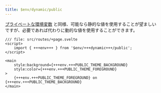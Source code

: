 ```yaml
---
title: $env/dynamic/public
---
```


[プライベートな環境変数](/tutorial/env-static-private) と同様、可能なら静的な値を使用することが望ましいですが、必要であれば代わりに動的な値を使用することができます。

```svelte
/// file: src/routes/+page.svelte
<script>
	import { +++env+++ } from '$env/+++dynamic+++/public';
</script>

<main
	style:background={+++env.+++PUBLIC_THEME_BACKGROUND}
	style:color={+++env.+++PUBLIC_THEME_FOREGROUND}
>
	{+++env.+++PUBLIC_THEME_FOREGROUND} on {+++env.+++PUBLIC_THEME_BACKGROUND}
</main>
```
